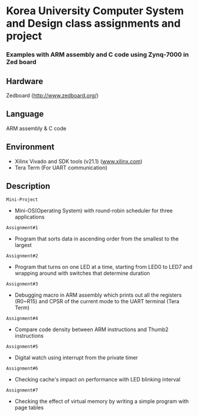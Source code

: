# Korea University Computer System and Design class assignments and project
### Examples with ARM assembly and C code using Zynq-7000 in Zed board

## Hardware
Zedboard (http://www.zedboard.org/)

## Language
ARM assembly & C code

## Environment
- Xilinx Vivado and SDK tools (v21.1) (www.xilinx.com)
- Tera Term (For UART communication)

## Description
`Mini-Project`
- Mini-OS(Operating System) with round-robin scheduler
for three applications

`Assignment#1`
- Program that sorts data in ascending order from the smallest to the largest

`Assignment#2`
- Program that turns on one LED at a time, starting from LED0 to LED7 and wrapping around with switches that determine duration

`Assignment#3`
- Debugging macro in ARM assembly which prints out all the registers (R0~R15) and CPSR of the current mode to the UART terminal (Tera Term)

`Assignment#4`
- Compare code density between ARM instructions and Thumb2 instructions

`Assignment#5`
- Digital watch using interrupt from the private timer

`Assignment#6`
- Checking cache's impact on performance with LED blinking interval

`Assignment#7`
- Checking the effect of virtual memory by writing a simple program with page tables
